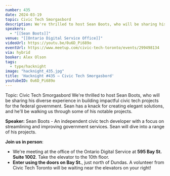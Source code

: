 ```yaml
---
number: 435
date: 2024-03-19
topic: Civic Tech Smorgasbord
description: We're thrilled to host Sean Boots, who will be sharing his diverse experience in building impactful civic tech projects for the federal government. Sean has a knack for creating elegant solutions, and he'll be walking us through some of his notable projects.
speakers:
  - "[[Sean Boots]]"
venue: "[[Ontario Digital Service Office]]"
videoUrl: https://youtu.be/0u6D_Pi689o
eventUrl: https://www.meetup.com/civic-tech-toronto/events/299498134
via: hybrid
booker: Alex Olson
tags:
  - type/hacknight
image: "hacknight_435.jpg"
title: 'Hacknight #435 – Civic Tech Smorgasbord'
youtubeID: 0u6D_Pi689o
---
```

Topic: Civic Tech Smorgasbord
We're thrilled to host Sean Boots, who will be sharing his diverse experience in building impactful civic tech projects for the federal government. Sean has a knack for creating elegant solutions, and he'll be walking us through some of his notable projects.

**Speaker:** Sean Boots - An independent civic tech developer with a focus on streamlining and improving government services. Sean will dive into a range of his projects.

**Join us in person**:

* We're meeting at the office of the Ontario Digital Service at **595 Bay St. Suite 1002**. Take the elevator to the 10th floor.
* **Enter using the doors on Bay St.**, just north of Dundas. A volunteer from Civic Tech Toronto will be waiting near the elevators on your right!
